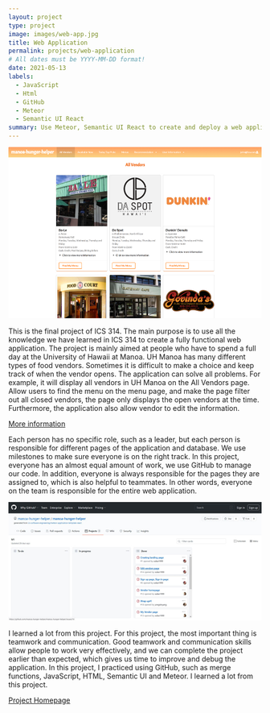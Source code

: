 ```yaml
---
layout: project
type: project
image: images/web-app.jpg
title: Web Application
permalink: projects/web-application
# All dates must be YYYY-MM-DD format!
date: 2021-05-13
labels:
  - JavaScript
  - Html
  - GitHub
  - Meteor
  - Semantic UI React
summary: Use Meteor, Semantic UI React to create and deploy a web application.
---
```


  <img class="ui image" src="../images/allvendors-page.jpg">

This is the final project of ICS 314. The main purpose is to use all the knowledge we have learned in ICS 314 to create a fully functional web application. The project is mainly aimed at people who have to spend a full day at the University of Hawaii at Manoa. UH Manoa has many different types of food vendors. Sometimes it is difficult to make a choice and keep track of when the vendor opens. The application can solve all problems. For example, it will display all vendors in UH Manoa on the All Vendors page. Allow users to find the menu on the menu page, and make the page filter out all closed vendors, the page only displays the open vendors at the time. Furthermore, the application also allow vendor to edit the information.

[More information](https://manoa-hunger-helper.github.io/)

Each person has no specific role, such as a leader, but each person is responsible for different pages of the application and database. We use milestones to make sure everyone is on the right track. In this project, everyone has an almost equal amount of work, we use GitHub to manage our code. In addition, everyone is always responsible for the pages they are assigned to, which is also helpful to teammates. In other words, everyone on the team is responsible for the entire web application.

<img class="ui image" src="../images/milestone-page.jpg">

I learned a lot from this project. For this project, the most important thing is teamwork and communication. Good teamwork and communication skills allow people to work very effectively, and we can complete the project earlier than expected, which gives us time to improve and debug the application. In this project, I practiced using GitHub, such as merge functions, JavaScript, HTML, Semantic UI and Meteor. I learned a lot from this project.

[Project Homepage](https://manoa-hunger-helper.github.io/)


